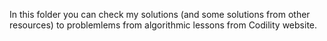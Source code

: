 In this folder you can check my solutions (and some solutions from other resources) to problemlems from algorithmic lessons from Codility website.

